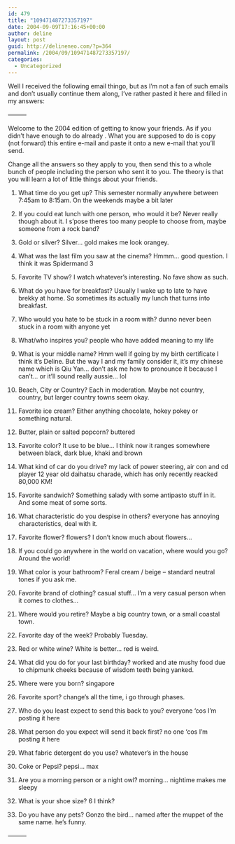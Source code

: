 ```yaml
---
id: 479
title: "109471487273357197"
date: 2004-09-09T17:16:45+00:00
author: deline
layout: post
guid: http://delineneo.com/?p=364
permalink: /2004/09/109471487273357197/
categories:
  - Uncategorized
---
```

Well I received the following email thingo, but as I&#8217;m not a fan of such emails and don&#8217;t usually continue them along, I&#8217;ve rather pasted it here and filled in my answers:

&#8212;&#8212;&#8212;

Welcome to the 2004 edition of getting to know your friends. As if you didn&#8217;t have enough to do already . What you are supposed to do is copy (not forward) this entire e-mail and paste it onto a new e-mail that you&#8217;ll send.

Change all the answers so they apply to you, then send this to a whole bunch of people including the person who sent it to you. The theory is that you will learn a lot of little things about your friends.

1. What time do you get up? This semester normally anywhere between 7:45am to 8:15am. On the weekends maybe a bit later

2. If you could eat lunch with one person, who would it be? Never really though about it. I s&#8217;pose theres too many people to choose from, maybe someone from a rock band?

3. Gold or silver? Silver&#8230; gold makes me look orangey.

4. What was the last film you saw at the cinema? Hmmm&#8230; good question. I think it was Spidermand 3

5. Favorite TV show? I watch whatever&#8217;s interesting. No fave show as such.

6. What do you have for breakfast? Usually I wake up to late to have brekky at home. So sometimes its actually my lunch that turns into breakfast.

7. Who would you hate to be stuck in a room with? dunno never been stuck in a room with anyone yet

8. What/who inspires you? people who have added meaning to my life

9. What is your middle name? Hmm well if going by my birth certificate I think it&#8217;s Deline. But the way I and my family consider it, it&#8217;s my chinese name which is Qiu Yan&#8230; don&#8217;t ask me how to pronounce it because I can&#8217;t&#8230; or it&#8217;ll sound really aussie&#8230; lol

10. Beach, City or Country? Each in moderation. Maybe not country, country, but larger country towns seem okay.

11. Favorite ice cream? Either anything chocolate, hokey pokey or something natural.

12. Butter, plain or salted popcorn? buttered

13. Favorite color? It use to be blue&#8230; I think now it ranges somewhere between black, dark blue, khaki and brown

14. What kind of car do you drive? my lack of power steering, air con and cd player 12 year old daihatsu charade, which has only recently reacked 80,000 KM!

15. Favorite sandwich? Something salady with some antipasto stuff in it. And some meat of some sorts.

16. What characteristic do you despise in others? everyone has annoying characteristics, deal with it.

17. Favorite flower? flowers? I don&#8217;t know much about flowers&#8230;

18. If you could go anywhere in the world on vacation, where would you go? Around the world!

19. What color is your bathroom? Feral cream / beige &#8211; standard neutral tones if you ask me.

20. Favorite brand of clothing? casual stuff&#8230; I&#8217;m a very casual person when it comes to clothes&#8230;

21. Where would you retire? Maybe a big country town, or a small coastal town.

22. Favorite day of the week? Probably Tuesday.

23. Red or white wine? White is better&#8230; red is weird.

24. What did you do for your last birthday? worked and ate mushy food due to chipmunk cheeks because of wisdom teeth being yanked.

25. Where were you born? singapore

26. Favorite sport? change&#8217;s all the time, i go through phases.

27. Who do you least expect to send this back to you? everyone &#8216;cos I&#8217;m posting it here

28. What person do you expect will send it back first? no one &#8216;cos I&#8217;m posting it here

29. What fabric detergent do you use? whatever&#8217;s in the house

30. Coke or Pepsi? pepsi&#8230; max

31. Are you a morning person or a night owl? morning&#8230; nightime makes me sleepy

32. What is your shoe size? 6 I think?

33. Do you have any pets? Gonzo the bird&#8230; named after the muppet of the same name. he&#8217;s funny.

&#8212;&#8212;&#8212;
